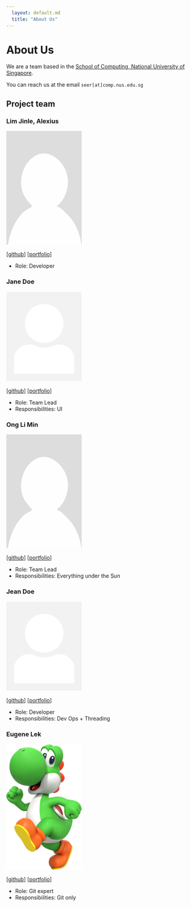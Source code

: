 ```yaml
---
  layout: default.md
  title: "About Us"
---
```


# About Us

We are a team based in the [School of Computing, National University of Singapore](http://www.comp.nus.edu.sg).

You can reach us at the email `seer[at]comp.nus.edu.sg`

## Project team

### Lim Jinle, Alexius

<img src="images/tastyveggy.png" width="200px">

[[github](https://github.com/TastyVeggy)]
[[portfolio](team/alexius.md)]

* Role: Developer

### Jane Doe

<img src="images/johndoe.png" width="200px">

[[github](http://github.com/johndoe)]
[[portfolio](team/johndoe.md)]

* Role: Team Lead
* Responsibilities: UI

### Ong Li Min

<img src="images/flyingcat9.png" width="200px">

[[github](http://github.com/flyingcat9)] [[portfolio](team/liminong.md)]

* Role: Team Lead
* Responsibilities: Everything under the Sun

### Jean Doe

<img src="images/johndoe.png" width="200px">

[[github](http://github.com/johndoe)]
[[portfolio](team/johndoe.md)]

* Role: Developer
* Responsibilities: Dev Ops + Threading

### Eugene Lek

<img src="images/eugene_lek.png" width="200px">

[[github](https://github.com/Eugene-Lek)]
[[portfolio](team/eugene-lek.md)]

* Role: Git expert
* Responsibilities: Git only
